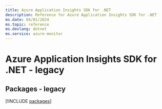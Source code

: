 ```yaml
---
title: Azure Application Insights SDK for .NET
description: Reference for Azure Application Insights SDK for .NET
ms.date: 04/01/2024
ms.topic: reference
ms.devlang: dotnet
ms.service: azure-monitor
---
```

# Azure Application Insights SDK for .NET - legacy
## Packages - legacy
[!INCLUDE [packages](application-insights-index.md)]